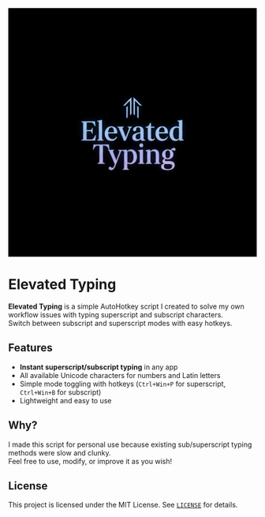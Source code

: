 <img src="https://raw.githubusercontent.com/unkn1wn0/elevated-typing/refs/heads/main/elevated-typing.png" style="display:block;margin-left:auto;margin-right:auto;">

# Elevated Typing

**Elevated Typing** is a simple AutoHotkey script I created to solve my own workflow issues with typing superscript and subscript characters.  
Switch between subscript and superscript modes with easy hotkeys.

## Features

- **Instant superscript/subscript typing** in any app
- All available Unicode characters for numbers and Latin letters
- Simple mode toggling with hotkeys (`Ctrl+Win+P` for superscript, `Ctrl+Win+B` for subscript)
- Lightweight and easy to use

## Why?

I made this script for personal use because existing sub/superscript typing methods were slow and clunky.  
Feel free to use, modify, or improve it as you wish!

## License

This project is licensed under the MIT License. See [`LICENSE`](LICENSE) for details.
